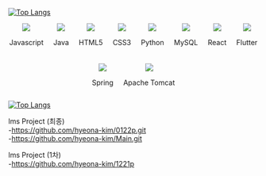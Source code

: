 

[![Top Langs](https://github-readme-stats.vercel.app/api/top-langs/?username=delay-100&layout=compact)](https://github.com/jeongjjy/github-readme-stats)


<div style="display: flex; flex-wrap: wrap; justify-content: center; gap: 20px; align-items: center; text-align: center;">
    <div>
        <img src="https://img.shields.io/badge/javascript-%23F7DF1E.svg?&style=for-the-badge&logo=javascript&logoColor=black" />
        <p>Javascript</p>
    </div>
    <div>
        <img src="https://img.shields.io/badge/java-%23007396.svg?&style=for-the-badge&logo=java&logoColor=white" />
        <p>Java</p>
    </div>
    <div>
        <img src="https://img.shields.io/badge/html5-%23E34F26.svg?&style=for-the-badge&logo=html5&logoColor=white" />
        <p>HTML5</p>
    </div>
    <div>
        <img src="https://img.shields.io/badge/css3-%231572B6.svg?&style=for-the-badge&logo=css3&logoColor=white" />
        <p>CSS3</p>
    </div>
    <div>
        <img src="https://img.shields.io/badge/python-%233776AB.svg?&style=for-the-badge&logo=python&logoColor=white" />
        <p>Python</p>
    </div>
    <div>
        <img src="https://img.shields.io/badge/mysql-%234479A1.svg?&style=for-the-badge&logo=mysql&logoColor=white" />
        <p>MySQL</p>
    </div>
    <div>
        <img src="https://img.shields.io/badge/react-%2361DAFB.svg?&style=for-the-badge&logo=react&logoColor=black" />
        <p>React</p>
    </div>
    <div>
        <img src="https://img.shields.io/badge/flutter-%2302569B.svg?&style=for-the-badge&logo=flutter&logoColor=white" />
        <p>Flutter</p>
    </div>
    <div>
        <img src="https://img.shields.io/badge/spring-%236DB33F.svg?&style=for-the-badge&logo=spring&logoColor=white" />
        <p>Spring</p>
    </div>
    <div>
        <img src="https://img.shields.io/badge/apache%20tomcat-%23F8DC75.svg?&style=for-the-badge&logo=apache%20tomcat&logoColor=black" />
        <p>Apache Tomcat</p>
    </div>
</div>

[![Top Langs](https://github-readme-stats.vercel.app/api/top-langs/?username=delay-100&layout=compact)](https://github.com/jeongjjy/github-readme-stats)







lms Project (최종) </br>
-https://github.com/hyeona-kim/0122p.git </br>
-https://github.com/hyeona-kim/Main.git

lms Project (1차) </br>
-https://github.com/hyeona-kim/1221p
